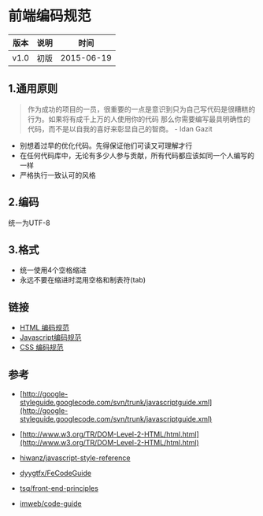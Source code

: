 # 前端编码规范

版本  |  说明  |  时间
-------|-------|-------
v1.0 |初版    |2015-06-19

## 1.通用原则
>作为成功的项目的一员，很重要的一点是意识到只为自己写代码是很糟糕的行为。如果将有成千上万的人使用你的代码
>那么你需要编写最具明确性的代码，而不是以自我的喜好来彰显自己的智商。 - Idan Gazit

* 别想着过早的优化代码。先得保证他们可读又可理解才行
* 在任何代码库中，无论有多少人参与贡献，所有代码都应该如同一个人编写的一样
* 严格执行一致认可的风格

## 2.编码
统一为UTF-8

## 3.格式
* 统一使用4个空格缩进
* 永远不要在缩进时混用空格和制表符(tab)

## 链接
* [HTML 编码规范](./html.md)
* [Javascript编码规范](./javascript.md)
* [CSS 编码规范](./css.md)

## 参考
- [http://google-styleguide.googlecode.com/svn/trunk/javascriptguide.xml](http://google-styleguide.googlecode.com/svn/trunk/javascriptguide.xml)
- [http://www.w3.org/TR/DOM-Level-2-HTML/html.html](http://www.w3.org/TR/DOM-Level-2-HTML/html.html)

- [hiwanz/javascript-style-reference](https://github.com/hiwanz/javascript-style-reference)
- [dyygtfx/FeCodeGuide](https://github.com/dyygtfx/FeCodeGuide)
- [tsq/front-end-principles](https://github.com/tsq/front-end-principles/)
- [imweb/code-guide](https://github.com/imweb/code-guide/blob/master/md/css.md)
